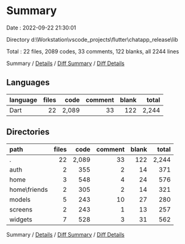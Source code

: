 # Summary

Date : 2022-09-22 21:30:01

Directory d:\\Workstation\\vscode_projects\\flutter\\chatapp_release\\lib

Total : 22 files,  2089 codes, 33 comments, 122 blanks, all 2244 lines

Summary / [Details](details.md) / [Diff Summary](diff.md) / [Diff Details](diff-details.md)

## Languages
| language | files | code | comment | blank | total |
| :--- | ---: | ---: | ---: | ---: | ---: |
| Dart | 22 | 2,089 | 33 | 122 | 2,244 |

## Directories
| path | files | code | comment | blank | total |
| :--- | ---: | ---: | ---: | ---: | ---: |
| . | 22 | 2,089 | 33 | 122 | 2,244 |
| auth | 2 | 355 | 2 | 14 | 371 |
| home | 3 | 548 | 4 | 24 | 576 |
| home\\friends | 2 | 305 | 2 | 14 | 321 |
| models | 5 | 243 | 10 | 27 | 280 |
| screens | 2 | 243 | 1 | 13 | 257 |
| widgets | 7 | 528 | 3 | 31 | 562 |

Summary / [Details](details.md) / [Diff Summary](diff.md) / [Diff Details](diff-details.md)